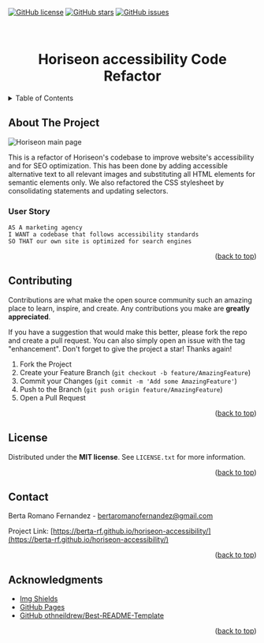 
<!-- Improved compatibility of back to top link: See: https://github.com/othneildrew/Best-README-Template/pull/73 -->
<a name="readme-top"></a>
<!--
*** Thanks for checking out the Best-README-Template. If you have a suggestion
*** that would make this better, please fork the repo and create a pull request
*** or simply open an issue with the tag "enhancement".
*** Don't forget to give the project a star!
*** Thanks again! Now go create something AMAZING! :D
-->



<!-- PROJECT SHIELDS -->
<!--
*** I'm using markdown "reference style" links for readability.
*** Reference links are enclosed in brackets [ ] instead of parentheses ( ).
*** See the bottom of this document for the declaration of the reference variables
*** for contributors-url, forks-url, etc. This is an optional, concise syntax you may use.
*** https://www.markdownguide.org/basic-syntax/#reference-style-links
-->
<a href="https://github.com/berta-rf/horiseon-accessibility/blob/main/LICENSE"><img alt="GitHub license" src="https://img.shields.io/github/license/berta-rf/horiseon-accessibility?style=for-the-badge"></a> <a href="https://github.com/berta-rf/horiseon-accessibility/stargazers"><img alt="GitHub stars" src="https://img.shields.io/github/stars/berta-rf/horiseon-accessibility?style=for-the-badge"></a> <a href="https://github.com/berta-rf/horiseon-accessibility/issues"><img alt="GitHub issues" src="https://img.shields.io/github/issues/berta-rf/horiseon-accessibility?style=for-the-badge"></a>



<!-- PROJECT LOGO -->
<br />
<div align="center">
  <a href="https://github.com/berta-rf/horiseon-accessibility"></a>

<h3 align="center"></h3>

# Horiseon accessibility Code Refactor

  <p align="center">
   
  </p>
</div>



<!-- TABLE OF CONTENTS -->
<details>
  <summary>Table of Contents</summary>
  <ol>
    <li><a href="#about-the-project">About The Project</a></li>
    <li><a href="#contributing">Contributing</a></li>
    <li><a href="#license">License</a></li>
    <li><a href="#contact">Contact</a></li>
    <li><a href="#acknowledgments">Acknowledgments</a></li>
  </ol>
</details>



<!-- ABOUT THE PROJECT -->
## About The Project

<img src="./assets/images/horiseon-page-screenshot.png" alt="Horiseon main page"/>

This is a refactor of Horiseon's codebase to improve website's accessibility and for SEO optimization. This has been done by adding accessible alternative text to all relevant images and substituting all HTML elements for semantic elements only. We also refactored the CSS stylesheet by consolidating statements and updating selectors.

### User Story

```
AS A marketing agency
I WANT a codebase that follows accessibility standards
SO THAT our own site is optimized for search engines
```

<p align="right">(<a href="#readme-top">back to top</a>)</p>


<!-- CONTRIBUTING -->
## Contributing

Contributions are what make the open source community such an amazing place to learn, inspire, and create. Any contributions you make are **greatly appreciated**.

If you have a suggestion that would make this better, please fork the repo and create a pull request. You can also simply open an issue with the tag "enhancement".
Don't forget to give the project a star! Thanks again!

1. Fork the Project
2. Create your Feature Branch (`git checkout -b feature/AmazingFeature`)
3. Commit your Changes (`git commit -m 'Add some AmazingFeature'`)
4. Push to the Branch (`git push origin feature/AmazingFeature`)
5. Open a Pull Request

<p align="right">(<a href="#readme-top">back to top</a>)</p>


<!-- LICENSE -->
## License

Distributed under the **MIT license**. See `LICENSE.txt` for more information.

<p align="right">(<a href="#readme-top">back to top</a>)</p>


<!-- CONTACT -->
## Contact

Berta Romano Fernandez - bertaromanofernandez@gmail.com

Project Link: [https://berta-rf.github.io/horiseon-accessibility/](https://berta-rf.github.io/horiseon-accessibility/)

<p align="right">(<a href="#readme-top">back to top</a>)</p>


<!-- ACKNOWLEDGMENTS -->
## Acknowledgments

* [Img Shields](https://shields.io)
* [GitHub Pages](https://pages.github.com)
* [GitHub othneildrew/Best-README-Template](https://github.com/othneildrew/Best-README-Template)


<p align="right">(<a href="#readme-top">back to top</a>)</p>

